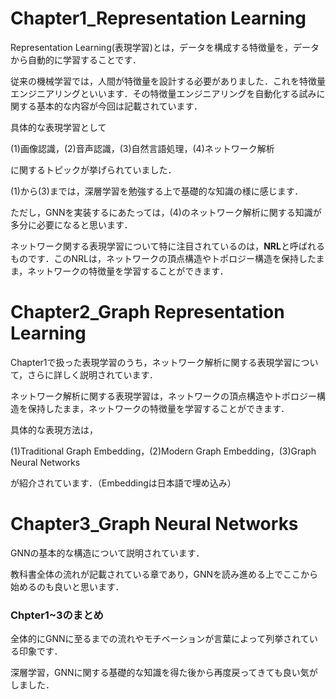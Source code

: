 # Chapter1_Representation Learning
Representation Learning(表現学習)とは，データを構成する特徴量を，データから自動的に学習することです．

従来の機械学習では，人間が特徴量を設計する必要がありました．これを特徴量エンジニアリングといいます．その特徴量エンジニアリングを自動化する試みに関する基本的な内容が今回は記載されています．

具体的な表現学習として

(1)画像認識，(2)音声認識，(3)自然言語処理，(4)ネットワーク解析

に関するトピックが挙げられていました．

(1)から(3)までは，深層学習を勉強する上で基礎的な知識の様に感じます．

ただし，GNNを実装するにあたっては，(4)のネットワーク解析に関する知識が多分に必要になると思います．

ネットワーク関する表現学習について特に注目されているのは，$\textbf{NRL}$と呼ばれるものです．このNRLは，ネットワークの頂点構造やトポロジー構造を保持したまま，ネットワークの特徴量を学習することができます．

# Chapter2_Graph Representation Learning
Chapter1で扱った表現学習のうち，ネットワーク解析に関する表現学習について，さらに詳しく説明されています．

ネットワーク解析に関する表現学習は，ネットワークの頂点構造やトポロジー構造を保持したまま，ネットワークの特徴量を学習することができます．

具体的な表現方法は，

(1)Traditional Graph Embedding，(2)Modern Graph Embedding，(3)Graph Neural Networks

が紹介されています．（Embeddingは日本語で埋め込み）

# Chapter3_Graph Neural Networks
GNNの基本的な構造について説明されています．

教科書全体の流れが記載されている章であり，GNNを読み進める上でここから始めるのも良いと思います．

### Chpter1~3のまとめ
全体的にGNNに至るまでの流れやモチベーションが言葉によって列挙されている印象です．

深層学習，GNNに関する基礎的な知識を得た後から再度戻ってきても良い気がしました．

